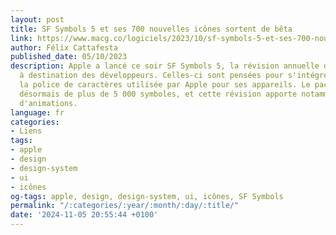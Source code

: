 ```yaml
---
layout: post
title: SF Symbols 5 et ses 700 nouvelles icônes sortent de bêta
link: https://www.macg.co/logiciels/2023/10/sf-symbols-5-et-ses-700-nouvelles-icones-sortent-de-beta-139665
author: Félix Cattafesta
published_date: 05/10/2023
description: Apple a lancé ce soir SF Symbols 5, la révision annuelle de son jeu d'icônes
  à destination des développeurs. Celles-ci sont pensées pour s'intégrer à San Francisco,
  la police de caractères utilisée par Apple pour ses appareils. Le pack d'icône dispose
  désormais de plus de 5 000 symboles, et cette révision apporte notamment une collection
  d'animations.
language: fr
categories:
- Liens
tags:
- apple
- design
- design-system
- ui
- icônes
og-tags: apple, design, design-system, ui, icônes, SF Symbols
permalink: "/:categories/:year/:month/:day/:title/"
date: '2024-11-05 20:55:44 +0100'
---
```

